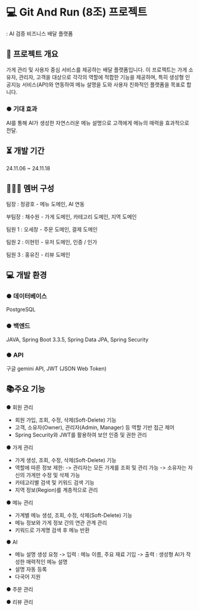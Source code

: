 # 💻 Git And Run (8조) 프로젝트
: AI 검증 비즈니스 배달 플랫폼

## 🤔 프로젝트 개요
가게 관리 및 사용자 중심 서비스를 제공하는 배달 플랫폼입니다. 이 프로젝트는 가게 소유자, 관리자, 고객을 대상으로 각각의 역할에 적합한 기능을 제공하며, 특히 생성형 인공지능 서비스(API)와 연동하여 메뉴 설명을 도와 사용자 친화적인 플랫폼을 목표로 합니다.

### ● 기대 효과
AI를 통해 AI가 생성한 자연스러운 메뉴 설명으로 고객에게 메뉴의 매력을 효과적으로 전달.

## ⏳ 개발 기간
24.11.06 ~ 24.11.18

## 🧑‍🤝‍🧑 멤버 구성
팀장 : 정광호 - 메뉴 도메인, AI 연동

부팀장 : 채수원 - 가게 도메인, 카테고리 도메인, 지역 도메인

팀원 1 : 오세창 - 주문 도메인, 결제 도메인

팀원 2 : 이현민 - 유저 도메인, 인증 / 인가

팀원 3 : 홍유진 - 리뷰 도메인

## 💻 개발 환경
### ● 데이터베이스
PostgreSQL

### ● 백엔드
JAVA, Spring Boot 3.3.5, Spring Data JPA, Spring Security

### ● API
구글 gemini API, JWT (JSON Web Token)

## 📚주요 기능

● 회원 관리
- 회원 가입, 조회, 수정, 삭제(Soft-Delete) 기능
- 고객, 소유자(Owner), 관리자(Admin, Manager) 등 역할 기반 접근 제어
- Spring Security와 JWT를 활용하여 보안 인증 및 권한 관리

● 가게 관리
- 가게 생성, 조회, 수정, 삭제(Soft-Delete) 기능
- 역할에 따른 정보 제한:
  -> 관리자는 모든 가게를 조회 및 관리 가능
  -> 소유자는 자신의 가게만 수정 및 삭제 가능
- 카테고리별 검색 및 키워드 검색 기능
- 지역 정보(Region)를 계층적으로 관리
  
● 메뉴 관리
- 가계별 메뉴 생성, 조회, 수정, 삭제(Soft-Delete) 기능
- 메뉴 정보와 가게 정보 간의 연관 관계 관리
- 키워드로 가게명 검색 후 메뉴 반환

● AI
- 메뉴 설명 생성 요청
  -> 입력 : 메뉴 이름, 주요 재료 기입
  -> 출력 : 생성형 AI가 작성한 매력적인 메뉴 설명
- 설명 자동 등록
- 다국어 지원

● 주문 관리

● 리뷰 관리

